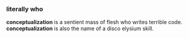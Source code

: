 ### literally who

**conceptualization** is a sentient mass of flesh who writes terrible code. **conceptualization** is also the name of a disco elysium skill.
